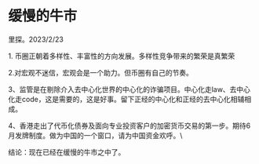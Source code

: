# 缓慢的牛市

里探。2023/2/23

1\. 币圈正朝着多样性、丰富性的方向发展。多样性竞争带来的繁荣是真繁荣

2.对宏观不迷信，宏观会是一个助力。但币圈有自己的节奏。

3、监管是在剔除介入去中心化世界的中心化的诈骗项目。中心化走law、去中心化走code，这是需要的，这是好事。留下正经的中心化和正经的去中心化相辅相成。

4、香港走出了代币化债券及面向专业投资客户的加密货币交易的第一步。期待6月发牌制度。做为中国的一个窗口，请为中国资金欢呼。\


结论：现在已经在缓慢的牛市之中了。
